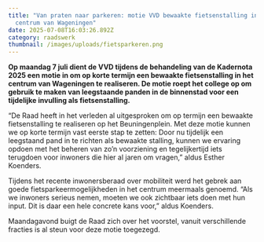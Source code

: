 ```yaml
---
title: "Van praten naar parkeren: motie VVD bewaakte fietsenstalling in het
  centrum van Wageningen"
date: 2025-07-08T16:03:26.892Z
category: raadswerk
thumbnail: /images/uploads/fietsparkeren.png
---
```

**Op maandag 7 juli dient de VVD tijdens de behandeling van de Kadernota 2025 een motie in om op korte termijn een bewaakte fietsenstalling in het centrum van Wageningen te realiseren. De motie roept het college op om gebruik te maken van leegstaande panden in de binnenstad voor een tijdelijke invulling als fietsenstalling.**

“De Raad heeft in het verleden al uitgesproken om op termijn een bewaakte fietsenstalling te realiseren op het Beuningenplein. Met deze motie kunnen we op korte termijn vast eerste stap te zetten: Door nu tijdelijk een leegstaand pand in te richten als bewaakte stalling, kunnen we ervaring opdoen met het beheren van zo’n voorziening en tegelijkertijd iets terugdoen voor inwoners die hier al jaren om vragen,” aldus Esther Koenders.

Tijdens het recente inwonersberaad over mobiliteit werd het gebrek aan goede fietsparkeermogelijkheden in het centrum meermaals genoemd. “Als we inwoners serieus nemen, moeten we ook zichtbaar iets doen met hun input. Dit is daar een hele concrete kans voor,” aldus Koenders.

Maandagavond buigt de Raad zich over het voorstel, vanuit verschillende fracties is al steun voor deze motie toegezegd.